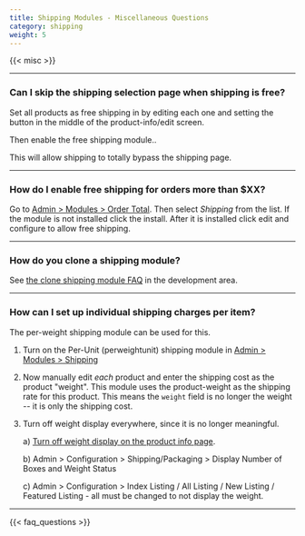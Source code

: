 ```yaml
---
title: Shipping Modules - Miscellaneous Questions
category: shipping
weight: 5
---
```


{{< misc >}} 

--- 
### Can I skip the shipping selection page when shipping is free?
Set all products as free shipping in by editing each one and setting the button in the middle of the product-info/edit screen.

Then enable the free shipping module..

This will allow shipping to totally bypass the shipping page.

--- 

### How do I enable free shipping for orders more than $XX?
Go to [Admin > Modules > Order Total](/user/admin_pages/modules/order_total/).
Then select *Shipping* from the list. If the module is not installed click the install. After it is installed click edit and configure to allow free shipping.

---
### How do you clone a shipping module? 
See [the clone shipping module FAQ](/dev/code/modules/clone_shipping/) in the development area.

--- 

### How can I set up individual shipping charges per item? 
The per-weight shipping module can be used for this.

1. Turn on the Per-Unit (perweightunit) shipping module in [Admin > Modules > Shipping](/user/admin_pages/modules/shipping/)

2. Now manually edit *each* product and enter the shipping cost as the product "weight".
    This module uses the product-weight as the shipping rate for this product.  This means the `weight` field is no longer the weight -- it is only the shipping cost.

3. Turn off weight display everywhere, since it is no longer meaningful.

    a) [Turn off weight display on the product info page](/user/template/basic_customizations/#can-i-turn-off-fields-from-my-product-info-page). 

    b) Admin > Configuration > Shipping/Packaging > Display Number of Boxes and Weight Status

    c) Admin > Configuration > Index Listing / All Listing / New Listing / Featured Listing - all must be changed to not display the weight. 

---
<!-- please keep this at the end --> 
{{< faq_questions >}}
